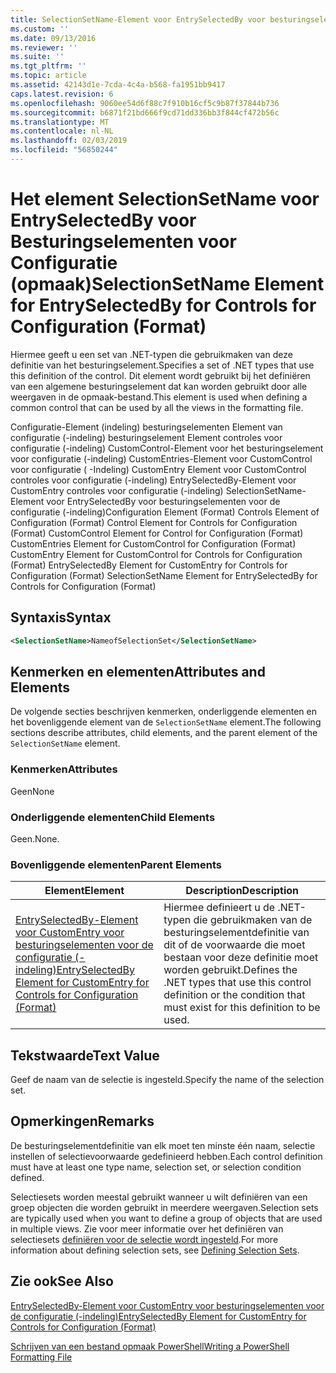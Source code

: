 ```yaml
---
title: SelectionSetName-Element voor EntrySelectedBy voor besturingselementen voor de configuratie (-indeling) | Microsoft Docs
ms.custom: ''
ms.date: 09/13/2016
ms.reviewer: ''
ms.suite: ''
ms.tgt_pltfrm: ''
ms.topic: article
ms.assetid: 42143d1e-7cda-4c4a-b568-fa1951bb9417
caps.latest.revision: 6
ms.openlocfilehash: 9060ee54d6f88c7f910b16cf5c9b87f37844b736
ms.sourcegitcommit: b6871f21bd666f9cd71dd336bb3f844cf472b56c
ms.translationtype: MT
ms.contentlocale: nl-NL
ms.lasthandoff: 02/03/2019
ms.locfileid: "56850244"
---
```

# <a name="selectionsetname-element-for-entryselectedby-for-controls-for-configuration-format"></a><span data-ttu-id="2b73d-102">Het element SelectionSetName voor EntrySelectedBy voor Besturingselementen voor Configuratie (opmaak)</span><span class="sxs-lookup"><span data-stu-id="2b73d-102">SelectionSetName Element for EntrySelectedBy for Controls for Configuration (Format)</span></span>

<span data-ttu-id="2b73d-103">Hiermee geeft u een set van .NET-typen die gebruikmaken van deze definitie van het besturingselement.</span><span class="sxs-lookup"><span data-stu-id="2b73d-103">Specifies a set of .NET types that use this definition of the control.</span></span> <span data-ttu-id="2b73d-104">Dit element wordt gebruikt bij het definiëren van een algemene besturingselement dat kan worden gebruikt door alle weergaven in de opmaak-bestand.</span><span class="sxs-lookup"><span data-stu-id="2b73d-104">This element is used when defining a common control that can be used by all the views in the formatting file.</span></span>

<span data-ttu-id="2b73d-105">Configuratie-Element (indeling) besturingselementen Element van configuratie (-indeling) besturingselement Element controles voor configuratie (-indeling) CustomControl-Element voor het besturingselement voor configuratie (-indeling) CustomEntries-Element voor CustomControl voor configuratie ( -Indeling) CustomEntry Element voor CustomControl controles voor configuratie (-indeling) EntrySelectedBy-Element voor CustomEntry controles voor configuratie (-indeling) SelectionSetName-Element voor EntrySelectedBy voor besturingselementen voor de configuratie (-indeling)</span><span class="sxs-lookup"><span data-stu-id="2b73d-105">Configuration Element (Format) Controls Element of Configuration (Format) Control Element for Controls for Configuration (Format) CustomControl Element for Control for Configuration (Format) CustomEntries Element for CustomControl for Configuration (Format) CustomEntry Element for CustomControl for Controls for Configuration (Format) EntrySelectedBy Element for CustomEntry for Controls for Configuration (Format) SelectionSetName Element for EntrySelectedBy for Controls for Configuration (Format)</span></span>

## <a name="syntax"></a><span data-ttu-id="2b73d-106">Syntaxis</span><span class="sxs-lookup"><span data-stu-id="2b73d-106">Syntax</span></span>

```xml
<SelectionSetName>NameofSelectionSet</SelectionSetName>

```

## <a name="attributes-and-elements"></a><span data-ttu-id="2b73d-107">Kenmerken en elementen</span><span class="sxs-lookup"><span data-stu-id="2b73d-107">Attributes and Elements</span></span>

<span data-ttu-id="2b73d-108">De volgende secties beschrijven kenmerken, onderliggende elementen en het bovenliggende element van de `SelectionSetName` element.</span><span class="sxs-lookup"><span data-stu-id="2b73d-108">The following sections describe attributes, child elements, and the parent element of the `SelectionSetName` element.</span></span>

### <a name="attributes"></a><span data-ttu-id="2b73d-109">Kenmerken</span><span class="sxs-lookup"><span data-stu-id="2b73d-109">Attributes</span></span>

<span data-ttu-id="2b73d-110">Geen</span><span class="sxs-lookup"><span data-stu-id="2b73d-110">None</span></span>

### <a name="child-elements"></a><span data-ttu-id="2b73d-111">Onderliggende elementen</span><span class="sxs-lookup"><span data-stu-id="2b73d-111">Child Elements</span></span>

<span data-ttu-id="2b73d-112">Geen.</span><span class="sxs-lookup"><span data-stu-id="2b73d-112">None.</span></span>

### <a name="parent-elements"></a><span data-ttu-id="2b73d-113">Bovenliggende elementen</span><span class="sxs-lookup"><span data-stu-id="2b73d-113">Parent Elements</span></span>

|<span data-ttu-id="2b73d-114">Element</span><span class="sxs-lookup"><span data-stu-id="2b73d-114">Element</span></span>|<span data-ttu-id="2b73d-115">Description</span><span class="sxs-lookup"><span data-stu-id="2b73d-115">Description</span></span>|
|-------------|-----------------|
|[<span data-ttu-id="2b73d-116">EntrySelectedBy-Element voor CustomEntry voor besturingselementen voor de configuratie (-indeling)</span><span class="sxs-lookup"><span data-stu-id="2b73d-116">EntrySelectedBy Element for CustomEntry for Controls for Configuration (Format)</span></span>](./entryselectedby-element-for-customentry-for-controls-for-configuration-format.md)|<span data-ttu-id="2b73d-117">Hiermee definieert u de .NET-typen die gebruikmaken van de besturingselementdefinitie van dit of de voorwaarde die moet bestaan voor deze definitie moet worden gebruikt.</span><span class="sxs-lookup"><span data-stu-id="2b73d-117">Defines the .NET types that use this control definition or the condition that must exist for this definition to be used.</span></span>|

## <a name="text-value"></a><span data-ttu-id="2b73d-118">Tekstwaarde</span><span class="sxs-lookup"><span data-stu-id="2b73d-118">Text Value</span></span>

<span data-ttu-id="2b73d-119">Geef de naam van de selectie is ingesteld.</span><span class="sxs-lookup"><span data-stu-id="2b73d-119">Specify the name of the selection set.</span></span>

## <a name="remarks"></a><span data-ttu-id="2b73d-120">Opmerkingen</span><span class="sxs-lookup"><span data-stu-id="2b73d-120">Remarks</span></span>

<span data-ttu-id="2b73d-121">De besturingselementdefinitie van elk moet ten minste één naam, selectie instellen of selectievoorwaarde gedefinieerd hebben.</span><span class="sxs-lookup"><span data-stu-id="2b73d-121">Each control definition must have at least one type name, selection set, or selection condition defined.</span></span>

<span data-ttu-id="2b73d-122">Selectiesets worden meestal gebruikt wanneer u wilt definiëren van een groep objecten die worden gebruikt in meerdere weergaven.</span><span class="sxs-lookup"><span data-stu-id="2b73d-122">Selection sets are typically used when you want to define a group of objects that are used in multiple views.</span></span> <span data-ttu-id="2b73d-123">Zie voor meer informatie over het definiëren van selectiesets [definiëren voor de selectie wordt ingesteld](./defining-selection-sets.md).</span><span class="sxs-lookup"><span data-stu-id="2b73d-123">For more information about defining selection sets, see [Defining Selection Sets](./defining-selection-sets.md).</span></span>

## <a name="see-also"></a><span data-ttu-id="2b73d-124">Zie ook</span><span class="sxs-lookup"><span data-stu-id="2b73d-124">See Also</span></span>

[<span data-ttu-id="2b73d-125">EntrySelectedBy-Element voor CustomEntry voor besturingselementen voor de configuratie (-indeling)</span><span class="sxs-lookup"><span data-stu-id="2b73d-125">EntrySelectedBy Element for CustomEntry for Controls for Configuration (Format)</span></span>](./entryselectedby-element-for-customentry-for-controls-for-configuration-format.md)

[<span data-ttu-id="2b73d-126">Schrijven van een bestand opmaak PowerShell</span><span class="sxs-lookup"><span data-stu-id="2b73d-126">Writing a PowerShell Formatting File</span></span>](./writing-a-powershell-formatting-file.md)
